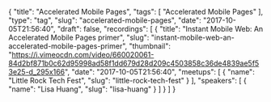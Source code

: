 {
  "title": "Accelerated Mobile Pages",
  "tags": [
    "Accelerated Mobile Pages"
  ],
  "type": "tag",
  "slug": "accelerated-mobile-pages",
  "date": "2017-10-05T21:56:40",
  "draft": false,
  "recordings": [
    {
      "title": "Instant Mobile Web: An Accelerated Mobile Pages primer",
      "slug": "instant-mobile-web-an-accelerated-mobile-pages-primer",
      "thumbnail": "https://i.vimeocdn.com/video/660020061-84d2bf871b0c62d95998ad58f1dd679d28d209c4503858c36de4839ae5f53e25-d_295x166",
      "date": "2017-10-05T21:56:40",
      "meetups": [
        {
          "name": "Little Rock Tech Fest",
          "slug": "little-rock-tech-fest"
        }
      ],
      "speakers": [
        {
          "name": "Lisa Huang",
          "slug": "lisa-huang"
        }
      ]
    }
  ]
}
